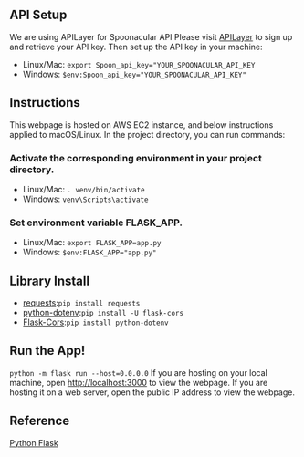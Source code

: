## API Setup
We are using APILayer for Spoonacular API
Please visit [APILayer](https://apilayer.com/marketplace/spoonacular-api#endpoints) to sign up and retrieve your API key.
Then set up the API key in your machine:
- Linux/Mac: `export Spoon_api_key="YOUR_SPOONACULAR_API_KEY`
- Windows: `$env:Spoon_api_key="YOUR_SPOONACULAR_API_KEY"`

## Instructions
This webpage is hosted on AWS EC2 instance, and below instructions applied to macOS/Linux. In the project directory, you can run commands:

### Activate the corresponding environment in your project directory.
- Linux/Mac: `. venv/bin/activate`
- Windows: `venv\Scripts\activate`

### Set environment variable FLASK_APP.
- Linux/Mac: `export FLASK_APP=app.py`
- Windows: `$env:FLASK_APP="app.py"`


## Library Install
- [requests](https://requests.readthedocs.io/en/latest/):`pip install requests`
- [python-dotenv](https://pypi.org/project/python-dotenv/):`pip install -U flask-cors`
- [Flask-Cors](https://pypi.org/project/Flask-Cors/):`pip install python-dotenv`

## Run the App!
`python -m flask run --host=0.0.0.0`
If you are hosting on your local machine, open [http://localhost:3000](http://localhost:5000) to view the webpage.
If you are hosting it on a web server, open the public IP address to view the webpage.

## Reference
[Python Flask](https://flask.palletsprojects.com/en/2.0.x/installation/)